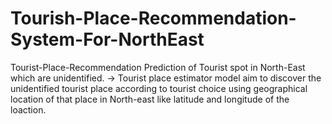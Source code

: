 # Tourish-Place-Recommendation-System-For-NorthEast

Tourist-Place-Recommendation
Prediction of Tourist spot in North-East which are unidentified. -> Tourist place estimator model aim to discover the unidentified tourist place according to tourist choice using geographical location of that place in North-east like latitude and longitude of the loaction.
